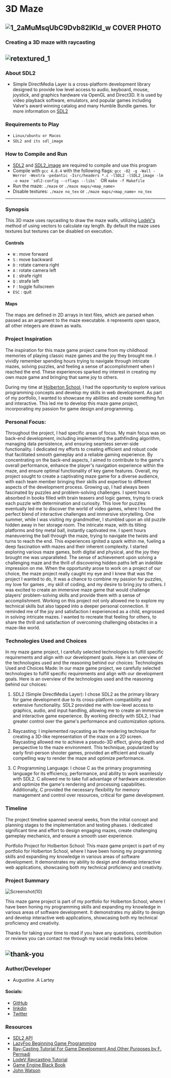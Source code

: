 # 3D Maze
![1_2aMuMsqUbC9Dvb82lKId_w](https://github.com/Lhartey/Maze_Project/blob/master/3D_Maze/Images/1_2aMuMsqUbC9Dvb82lKId_w.jpg) COVER PHOTO
-----

### Creating a 3D maze with raycasting
![retextured_1](https://github.com/Lhartey/Maze_Project/blob/master/3D_Maze/Images/retextured_1.png)
-----

### About SDL2
- Simple DirectMedia Layer is a cross-platform development library designed to provide low level access to audio, keyboard, mouse, joystick, and graphics hardware via OpenGL and Direct3D. It is used by video playback software, emulators, and popular games including Valve's award winning catalog and many Humble Bundle games. for more information on [SDL2](https://wiki.libsdl.org/SDL2/FrontPage)

### Requirements to Play
- `Linux/ubuntu or Macos`
- `SDL2 and its sdl_image`

### How to Compile and Run
- [SDL2](https://www.libsdl.org/download-2.0.php) and [SDL2_image](https://www.libsdl.org/projects/SDL_image/) are required to compile and use this program
- Compile with `gcc 4.8.4` with the following flags:
    ``gcc -O2 -g -Wall -Werror -Wextra -pedantic -Isrc/headers *.c -lSDL2 -lSDL2_image -lm -o maze `sdl2-config --cflags --libs` `` OR `make -f Makefile`
- Run the maze: `./maze` or `./maze maps/<map_name>`
- Disable textures: `./maze no_tex` or `./maze maps/<map_name> no_tex`

-----

### Synopsis
This 3D maze uses raycasting to draw the maze walls, utilizing [LodeV's](http://lodev.org/cgtutor/raycasting.html) method of using vectors to calculate ray length. By default the maze uses textures but textures can be disabled on execution.

#### Controls
- `W` : move forward
- `S` : move backward
- `D` : rotate camera right
- `A` : rotate camera left
- `E` : strafe right
- `Q` : strafe left
- `F` : toggle fullscreen
- `ESC` : quit

#### Maps
The maps are defined in 2D arrays in text files, which are parsed when passed as an argument to the maze executable. `0` represents open space, all other integers are drawn as walls.

### Project Inspiration
The inspiration for this maze game project came from my childhood memories of playing classic maze games and the joy they brought me. I vividly remember spending hours trying to navigate through intricate mazes, solving puzzles, and feeling a sense of accomplishment when I reached the end. These experiences sparked my interest in creating my own maze game and bringing that same joy to others.

During my time at [Holberton School](https://www.holbertonschool.com/about-holberton), I had the opportunity to explore various programming concepts and develop my skills in web development. As part of my portfolio, I wanted to showcase my abilities and create something fun and interactive. This led me to develop this maze game project, incorporating my passion for game design and programming.

### Personal Focus:
Throughout the project, I had specific areas of focus. My main focus was on back-end development, including implementing the pathfinding algorithm, managing data persistence, and ensuring seamless server-side functionality. I dedicated my efforts to creating efficient and robust code that facilitated smooth gameplay and a reliable gaming experience. By concentrating on the back-end aspects, I aimed to contribute to the game's overall performance, enhance the player's navigation experience within the maze, and ensure optimal functionality of key game features.
Overall, my project sought to create a captivating maze game for a diverse audience, with each team member bringing their skills and expertise to different aspects of the development process.
Growing up, I had always been fascinated by puzzles and problem-solving challenges. I spent hours absorbed in books filled with brain teasers and logic games, trying to crack each puzzle with determination and curiosity. This love for puzzles eventually led me to discover the world of video games, where I found the perfect blend of interactive challenges and immersive storytelling.
One summer, while I was visiting my grandmother, I stumbled upon an old puzzle hidden away in her storage room. The intricate maze, with its tilting platforms and tiny metal ball, instantly captivated me. I spent hours maneuvering the ball through the maze, trying to navigate the twists and turns to reach the end.
This experiences ignited a spark within me, fueling a deep fascination with mazes and their inherent complexity. I started exploring various maze games, both digital and physical, and the joy they brought me was unparalleled. The sense of achievement upon solving a challenging maze and the thrill of discovering hidden paths left an indelible impression on me.
When the opportunity arose to work on a project of our choice, the maze project really caught my eye and I knew that was the project I wanted to do, It was a chance to combine my passion for puzzles, my love for games , my skill of coding, and my desire to bring joy to others. I was excited to create an immersive maze game that would challenge players' problem-solving skills and provide them with a sense of accomplishment.
Working on this project not only allowed me to explore my technical skills but also tapped into a deeper personal connection. It reminded me of the joy and satisfaction I experienced as a child, engrossed in solving intricate mazes. I wanted to recreate that feeling for others, to share the thrill and satisfaction of overcoming challenging obstacles in a maze-like world.

### Technologies Used and Choices
In my maze game project, I carefully selected technologies to fulfill specific requirements and align with our development goals. Here is an overview of the technologies used and the reasoning behind our choices:
Technologies Used and Choices Made: In our maze game project, we carefully selected technologies to fulfill specific requirements and align with our development goals. Here is an overview of the technologies used and the reasoning behind our choices:

1. SDL2 (Simple DirectMedia Layer):
I chose SDL2 as the primary library for game development due to its cross-platform compatibility and extensive functionality.
SDL2 provided me with low-level access to graphics, audio, and input handling, allowing me to create an immersive and interactive game experience.
By working directly with SDL2, I had greater control over the game's performance and customization options.

2. Raycasting:
I implemented raycasting as the rendering technique for creating a 3D-like representation of the maze on a 2D screen.
Raycasting allowed me to achieve a pseudo-3D effect, giving depth and perspective to the maze environment.
This technique, popularized by early first-person shooter games, provided an efficient and visually compelling way to render the maze and optimize performance.

3. C Programming Language:
I chose C as the primary programming language for its efficiency, performance, and ability to work seamlessly with SDL2.
C allowed me to take full advantage of hardware acceleration and optimize the game's rendering and processing capabilities.
Additionally, C provided the necessary flexibility for memory management and control over resources, critical for game development.

### Timeline
The project timeline spanned several weeks, from the initial concept and planning stages to the implementation and testing phases. I dedicated significant time and effort to design engaging mazes, create challenging gameplay mechanics, and ensure a smooth user experience.

Portfolio Project for Holberton School:
This maze game project is part of my portfolio for Holberton School, where I have been honing my programming skills and expanding my knowledge in various areas of software development. It demonstrates my ability to design and develop interactive web applications, showcasing both my technical proficiency and creativity.

### Project Summary

![Screenshot(10)](https://github.com/Lhartey/Maze_Project/blob/master/3D_Maze/Images/Screenshot(10).png)

This maze game project is part of my portfolio for Holberton School, where I have been honing my programming skills and expanding my knowledge in various areas of software development. It demonstrates my ability to design and develop interactive web applications, showcasing both my technical proficiency and creativity. 

Thanks for taking your time to read if you have any questions, contribution or reviews you can contact me through my social media links below.

![thank-you](https://github.com/Lhartey/Maze_Project/blob/master/3D_Maze/Images/thank-you.gif)
-----

### Author/Developer
- Augustine .A Lartey
#### Socials:
- [GitHub](https://github.com/Lhartey)
- [linkdin](https://www.linkedin.com/in/augustine-lartey-56b3951ba/)
- [Twitter](https://twitter.com/Lhartey1)

### Resources
- [SDL2 API](https://wiki.libsdl.org/CategoryAPI)
- [LazyFoo Beginning Game Programming](http://lazyfoo.net/tutorials/SDL/index.php)
- [Ray-Casting Tutorial For Game Development And Other Purposes by F. Permadi](http://permadi.com/1996/05/ray-casting-tutorial-table-of-contents/)
- [LodeV Raycasting Tutorial](http://lodev.org/cgtutor/raycasting.html)
- [Game Engine Black Book](https://www.amazon.com/Game-Engine-Black-Book-Wolfenstein/dp/1539692876)
- [John Watson](https://www.youtube.com/@johnwatson2675/streams)
